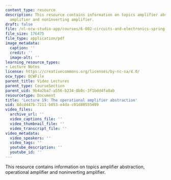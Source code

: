 ```yaml
---
content_type: resource
description: This resource contains information on topics amplifier abstraction, operational
  amplifier and noninverting amplifier.
draft: false
file: /ol-ocw-studio-app/courses/6-002-circuits-and-electronics-spring-2007/8dcd447b7211b053e4dac01d80555d89_6002_l19.pdf
file_size: 176475
file_type: application/pdf
image_metadata:
  caption: ''
  credit: ''
  image-alt: ''
learning_resource_types:
- Lecture Notes
license: https://creativecommons.org/licenses/by-nc-sa/4.0/
ocw_type: OCWFile
parent_title: Video Lectures
parent_type: CourseSection
parent_uid: 9b4a2ba7-a556-b234-8b0c-3f1bdd4fa8ab
resourcetype: Document
title: 'Lecture 19: The operational amplifier abstraction'
uid: 8dcd447b-7211-b053-e4da-c01d80555d89
video_files:
  archive_url: ''
  video_captions_file: ''
  video_thumbnail_file: ''
  video_transcript_file: ''
video_metadata:
  video_speakers: ''
  video_tags: ''
  youtube_description: ''
  youtube_id: ''
---
```

This resource contains information on topics amplifier abstraction, operational amplifier and noninverting amplifier.